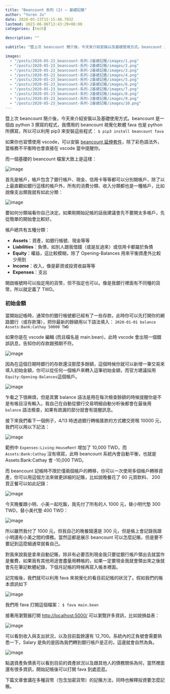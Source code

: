 ```yaml
---
title: "Beancount 系列 (2) — 基礎記賬"
author: "Yuren Ju"
date: 2020-05-23T15:15:48.793Z
lastmod: 2023-06-06T13:43:29+08:00
categories: [tech]

description: ""

subtitle: "暨上次 beancount 簡介後，今天來介紹安裝以及基礎使用方式。beancount 是一個由 python 3 撰寫的程式，我慣用的 beancount 視覺化軟體 fava 也是 python 所撰寫，所以可以利用 pip3 來安裝這些程式。"

images:
  - "/posts/2020-05-23_beancount-系列-2基礎記賬/images/1.png"
  - "/posts/2020-05-23_beancount-系列-2基礎記賬/images/2.png"
  - "/posts/2020-05-23_beancount-系列-2基礎記賬/images/3.png"
  - "/posts/2020-05-23_beancount-系列-2基礎記賬/images/4.png"
  - "/posts/2020-05-23_beancount-系列-2基礎記賬/images/5.png"
  - "/posts/2020-05-23_beancount-系列-2基礎記賬/images/6.png"
  - "/posts/2020-05-23_beancount-系列-2基礎記賬/images/7.png"
  - "/posts/2020-05-23_beancount-系列-2基礎記賬/images/8.png"
  - "/posts/2020-05-23_beancount-系列-2基礎記賬/images/9.png"
  - "/posts/2020-05-23_beancount-系列-2基礎記賬/images/10.png"
---
```


暨上次 beancount 簡介後，今天來介紹安裝以及基礎使用方式。beancount 是一個由 python 3 撰寫的程式，我慣用的 beancount 視覺化軟體 fava 也是 python 所撰寫，所以可以利用 pip3 來安裝這些程式：
`$ pip3 install beancount fava`

如果你也習慣使用 vscode，可以安裝 [beancount 延伸套件](https://marketplace.visualstudio.com/items?itemName=Lencerf.beancount)，除了彩色語法外，當帳務不平衡時也會直接在 vscode 當中提醒你。

而一個基礎的 beancount 檔案大致上是這樣：

![image](/posts/2020-05-23_beancount-系列-2基礎記賬/images/1.png#layoutTextWidth)

首先是帳戶，帳戶包含了銀行帳戶、現金、信用卡等等都可以分別開帳戶，除了以上最直觀如銀行這樣的帳戶外，所有的消費分類、收入分類都也是一種帳戶，比如說像支出類我就有如此分類：

![image](/posts/2020-05-23_beancount-系列-2基礎記賬/images/2.png#layoutTextWidth)

要如何分類端看你自己決定。如果剛開始記帳的話我建議會先不要開太多帳戶，先從簡單的開始會比較好。

帳戶總共有五種分類：

- **Assets**：資產，如銀行帳號、現金等等
- **Liabilities**：負債，如別人跟我借錢（或是反過來）或信用卡都屬於負債
- **Equity**：權益，這比較模糊，除了 Opening-Balances 用來平衡資產外比較少用到
- **Income**：收入，像是薪資或投資收益等等
- **Expenses**：支出

開啟帳號時可以指定用的貨幣，但不指定也可以。像是我銀行裡面有不同種的貨幣，所以就定義了 TWD。

### 初始金額

當開始記帳時，通常你的銀行帳號都已經有了一些存款，此時你可以先打開你的網路銀行（或存款簿），把你最新的餘額用以下語法填入：
`2020-01-01 balance Assets:Bank:Cathay 50000 TWD`

如果你是在 vscode 編輯 (而且檔名是 main.bean)，此時 vscode 會出現一個錯誤訊息，告知你的存款跟預期不符。

![image](/posts/2020-05-23_beancount-系列-2基礎記賬/images/3.png#layoutTextWidth)

因為在這個日期時銀行的存款還沒那麼多餘額，這個時候你就可以新增一筆交易來填入初始金額，你可以從任何一個帳戶來轉入這筆初始金額，而官方建議採用 `Equity:Opening-Balances`這個帳戶。

![image](/posts/2020-05-23_beancount-系列-2基礎記賬/images/4.png#layoutTextWidth)

乍看之下很麻煩，但是其實 balance 語法是用在每次檢查餘額的時候提醒你是不是有帳目沒有輸入。我自己在自動從銀行交易明細自動分析後都會在最後用 `balance` 語法檢查，如果有疏漏的部分就會有提醒訊息。

接下來我們看下一個例子，4/13 時透過銀行轉帳匯款的方式繳交房租 10000 元，我們可以用以下記法：

![image](/posts/2020-05-23_beancount-系列-2基礎記賬/images/5.png#layoutTextWidth)

範例中 `Expenses:Living:HouseRent` 增加了 10,000 TWD，而 `Assets:Bank:Cathay` 沒有填寫，此時 beancount 系統內會自動平衡，也就是 Assets:Bank:Cathay 會 -10,000 TWD。

而 beancount 記帳時不限於僅兩個帳戶的轉移，你可以一次使用多個帳戶轉移資產，你可以用這個方法來做更詳細的記賬，比如說晚餐花了 60 元買飲料、 200 買正餐可以如此記錄：

![image](/posts/2020-05-23_beancount-系列-2基礎記賬/images/6.png#layoutTextWidth)

今天晚餐跟小明、小美一起吃飯，我先付了所有的人 1000 元，替小明代墊 300 TWD，替小美代墊 400 TWD：

![image](/posts/2020-05-23_beancount-系列-2基礎記賬/images/7.png#layoutTextWidth)

所以雖然我付了 1000 元，但我自己的晚餐錢還是 300 元，但是帳上會記錄我跟小明還有小美之間的債務。當然這都是展示 beancount 可以怎麼記賬，但是要不要記到這麼細通常就看自己。

對我來說我是拿來自動記賬，除非有必要否則現金我只要從銀行帳戶領出去就當作是餐費，如果我有其他用途會盡量用轉帳的，如果一定要現金我就會領出來之後就會先在筆記軟體紀錄，下個月記帳的時候再寫入帳本裡面。

記完帳後，我們就可以利用 fava 來視覺化的看目前記帳的狀況了。假如我們的帳本資訊如下

![image](/posts/2020-05-23_beancount-系列-2基礎記賬/images/8.png#layoutTextWidth)

我們用 fava 打開這個檔案：
`$ fava main.bean`

接著用瀏覽器打開 [http://localhost:5000/](http://localhost:5000/) 可以瀏覽許多資訊，比如說損益表：

![image](/posts/2020-05-23_beancount-系列-2基礎記賬/images/9.png#layoutTextWidth)

可以看到收入與支出狀況，以及目前盈餘還有 12,700。系統內的正負號會需要熟悉一下，Salary 是負的是因為我們轉到銀行帳戶是正的，這邊就會自然為負。

![image](/posts/2020-05-23_beancount-系列-2基礎記賬/images/10.png#layoutTextWidth)

點選資產負債表可以看到目前的資產狀況以及跟其他人的債務關係為何，當然裡面還有很多資訊，開始記帳後可以打開 fava 到處逛逛。

下篇文章會講在多種貨幣（包含加密貨幣）的記賬方法，同時也解釋投資要怎麼記賬。
